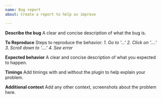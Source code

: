 ```yaml
---
name: Bug report
about: Create a report to help us improve

---
```


**Describe the bug**
A clear and concise description of what the bug is.

**To Reproduce**
Steps to reproduce the behavior:
*1. Go to '...'*
*2. Click on '....'*
*3. Scroll down to '....'*
*4. See error*

**Expected behavior**
A clear and concise description of what you expected to happen.

**Timings**
Add timings with and without the plugin to help explain your problem.

**Additional context**
Add any other context, screenshots about the problem here.
